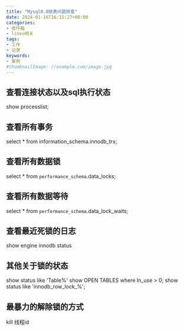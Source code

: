 ```yaml
---
title: "Mysql8.0锁表问题排查"
date: 2024-01-16T16:15:27+08:00
categories:
- 收件箱
- linxu相关
tags:
- 工作
- 记录
keywords:
- 案例
#thumbnailImage: //example.com/image.jpg
---
```


<!--more-->

## 查看连接状态以及sql执行状态
show processlist;
## 查看所有事务
select * from information_schema.innodb_trx;
## 查看所有数据锁
select * from `performance_schema`.data_locks;
## 查看所有数据等待
select * from `performance_schema`.data_lock_waits;
## 查看最近死锁的日志
show engine innodb status

## 其他关于锁的状态
show status like 'Table%'
show OPEN TABLES where In_use > 0;
show status like 'innodb_row_lock_%';

## 最暴力的解除锁的方式
kill 线程id